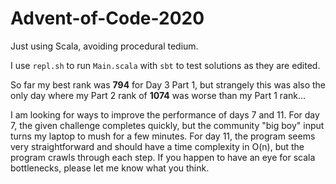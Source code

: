 # Advent-of-Code-2020
Just using Scala, avoiding procedural tedium.

I use `repl.sh` to run `Main.scala` with `sbt` to test solutions as they are edited.

So far my best rank was **794** for Day 3 Part 1, but strangely this was also the only day where my Part 2 rank of **1074** was worse than my Part 1 rank...

I am looking for ways to improve the performance of days 7 and 11. For day 7, the given challenge completes quickly, but the community "big boy" input turns my laptop to mush for a few minutes. For day 11, the program seems very straightforward and should have a time complexity in O(n), but the program crawls through each step. If you happen to have an eye for scala bottlenecks, please let me know what you think.
